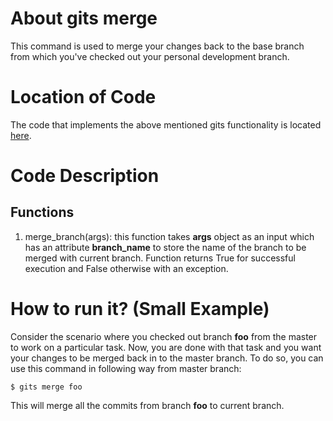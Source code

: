# About gits merge
This command is used to merge your changes back to the base branch from which you've checked out your personal development branch.

# Location of Code
The code that implements the above mentioned gits functionality is located [here](https://github.com/pvinoda/GITS/blob/master/code/gits_merge.py).

# Code Description
## Functions
1. merge_branch(args): 
this function takes **args** object as an input which has an attribute **branch_name** to store the name of the branch to be merged with current branch.
Function returns True for successful execution and False otherwise with an exception.

# How to run it? (Small Example)
Consider the scenario where you checked out branch **foo** from the master to work on a particular task.
Now, you are done with that task and you want your changes to be merged back in to the master branch. 
To do so, you can use this command in following way from master branch:
```
$ gits merge foo
```
This will merge all the commits from branch **foo** to current branch.